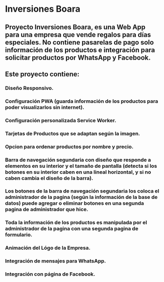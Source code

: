 # Inversiones Boara

## Proyecto Inversiones Boara, es una Web App para una empresa que vende regalos para días especiales. No contiene pasarelas de pago solo información de los productos e integración para solicitar productos por WhatsApp y Facebook.

## Este proyecto contiene:

### Diseño Responsivo.

### Configuración PWA (guarda información de los productos para poder visualizarlos sin internet).

### Configuración personalizada Service Worker.

### Tarjetas de Productos que se adaptan según la imagen.

### Opcion para ordenar productos por nombre y precio.

### Barra de navegación segundaria con diseño que responde a elementos en su interior y el tamaño de pantalla (detecta si los botones en su interior caben en una lineal horizontal, y si no caben cambia el diseño de la barra).

### Los botones de la barra de navegación segundaria los coloca el administrador de la pagina (según la información de la base de datos) puede agregar o eliminar botones en una segunda pagina de administrador que hice.

### Toda la información de los productos es manipulada por el administrador de la pagina con una segunda pagina de formulario.

### Animación del Lógo de la Empresa.

### Integración de mensajes para WhatsApp.

### Integración con página de Facebook.
